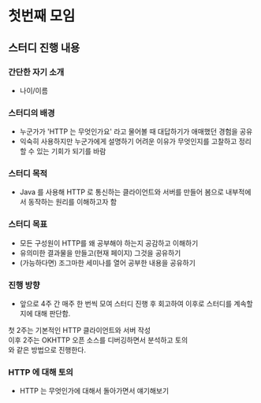 # 첫번째 모임

## 스터디 진행 내용

### 간단한 자기 소개 

- 나이/이름

### 스터디의 배경

- 누군가가 'HTTP 는 무엇인가요' 라고 물어볼 때 대답하기가 애매했던 경험을 공유
- 익숙히 사용하지만 누군가에게 설명하기 어려운 이유가 무엇인지를 고찰하고 정리할 수 있는 기회가 되기를 바람
  
### 스터디 목적

- Java 를 사용해 HTTP 로 통신하는 클라이언트와 서버를 만들어 봄으로 내부적에서 동작하는 원리를 이해하고자 함

### 스터디 목표

- 모든 구성원이 HTTP를 왜 공부해야 하는지 공감하고 이해하기
- 유의미한 결과물을 만들고(현재 페이지) 그것을 공유하기
- (가능하다면) 조그마한 세미나를 열어 공부한 내용을 공유하기

### 진행 방향

- 앞으로 4주 간 매주 한 번씩 모여 스터디 진행 후 회고하여 이후로 스터디를 계속할지에 대해 판단함.

첫 2주는 기본적인 HTTP 클라이언트와 서버 작성<br>
이후 2주는 OKHTTP 오픈 소스를 디버깅하면서 분석하고 토의<br>
와 같은 방법으로 진행한다.

### HTTP 에 대해 토의

- HTTP 는 무엇인가에 대해서 돌아가면서 얘기해보기

